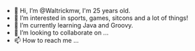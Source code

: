 - 👋 Hi, I’m @Waltrickmw, I'm 25 years old.
- 👀 I’m interested in sports, games, sitcons and a lot of things!
- 🌱 I’m currently learning Java and Groovy. 
- 💞️ I’m looking to collaborate on ...
- 📫 How to reach me ...

<!---
Waltrickmw/Waltrickmw is a ✨ special ✨ repository because its `README.md` (this file) appears on your GitHub profile.
You can click the Preview link to take a look at your changes.
--->
